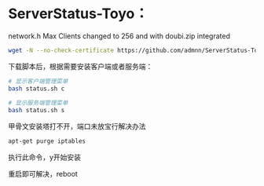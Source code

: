 # ServerStatus-Toyo： 

network.h
Max Clients changed to 256
and with doubi.zip integrated


``` bash
wget -N --no-check-certificate https://github.com/admnn/ServerStatus-Toyo/raw/master/status.sh && chmod +x status.sh
```

下载脚本后，根据需要安装客户端或者服务端：
``` bash
# 显示客户端管理菜单
bash status.sh c
 
# 显示服务端管理菜单
bash status.sh s
```
甲骨文安装塔打不开，端口未放宝行解决办法
``` bash
apt-get purge iptables
```
执行此命令，y开始安装

重启即可解决，reboot
